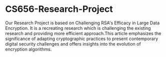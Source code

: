 # CS656-Research-Project
Our Research Project is based on Challenging RSA's Efficacy in Large Data Encryption. It is a recreating research which is challenging the existing research and providing more efficient approach.This article emphasizes the significance of adapting cryptographic practices to present contemporary digital security challenges and offers insights into the evolution of encryption algorithms.
